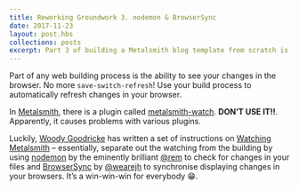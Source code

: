 ```yaml
---
title: Reworking Groundwork 3. nodemon & BrowserSync
date: 2017-11-23
layout: post.hbs
collections: posts
excerpt: Part 3 of building a Metalsmith blog template from scratch is setting up Node file monitoring with nodemon and synchronised browser testing with BrowserSync
---
```


Part of any web building process is the ability to see your changes in the browser. No more `save-switch-refresh`! Use your build process to automatically refresh changes in your browser.

In [Metalsmith](http://www.metalsmith.io/), there is a plugin called [metalsmith-watch](https://www.npmjs.com/package/metalsmith-watch). **DON’T USE IT!!**. Apparently, it causes problems with various plugins.

Luckily, [Woody Goodricke](https://twitter.com/AndrewGoodricke) has written a set of instructions on [Watching Metalsmith](https://slack-files.com/T0ANJK399-F1D16ATAA-4e3e06088c) – essentially, separate out the watching from the building by using [nodemon](https://nodemon.io/) by the eminently brilliant [@rem](https://twitter.com/rem) to check for changes in your files and [BrowserSync](https://browsersync.io/) by [@wearejh](https://twitter.com/wearejh) to synchronise displaying changes in your browsers. It’s a win-win-win for everybody 😁.
